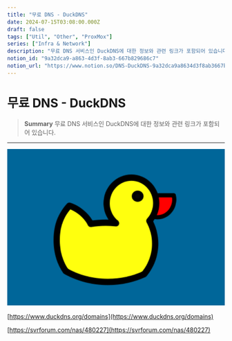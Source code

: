 ```yaml
---
title: "무료 DNS - DuckDNS"
date: 2024-07-15T03:08:00.000Z
draft: false
tags: ["Util", "Other", "ProxMox"]
series: ["Infra & Network"]
description: "무료 DNS 서비스인 DuckDNS에 대한 정보와 관련 링크가 포함되어 있습니다."
notion_id: "9a32dca9-a863-4d3f-8ab3-667b829686c7"
notion_url: "https://www.notion.so/DNS-DuckDNS-9a32dca9a8634d3f8ab3667b829686c7"
---
```


# 무료 DNS - DuckDNS

> **Summary**
> 무료 DNS 서비스인 DuckDNS에 대한 정보와 관련 링크가 포함되어 있습니다.

---

![Image](image_b98e10753257.png)

[https://www.duckdns.org/domains](https://www.duckdns.org/domains)

[https://svrforum.com/nas/480227](https://svrforum.com/nas/480227)

